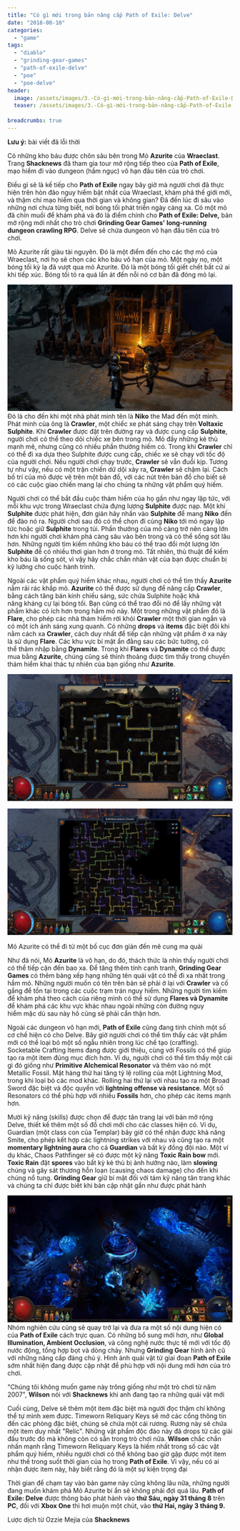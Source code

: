 ```yaml
---
title: "Có gì mới trong bản nâng cấp Path of Exile: Delve"
date: "2018-08-10"
categories: 
  - "game"
tags: 
  - "diablo"
  - "grinding-gear-games"
  - "path-of-exile-delve"
  - "poe"
  - "poe-delve"
header:
  image: /assets/images/3.-Có-gì-mới-trong-bản-nâng-cấp-Path-of-Exile-Delve.jpg
  teaser: /assets/images/3.-Có-gì-mới-trong-bản-nâng-cấp-Path-of-Exile-Delve.jpg

breadcrumbs: true
---
```


**Lưu ý:** bài viết đã lỗi thời

Có những kho báu được chôn sâu bên trong Mỏ **Azurite** của **Wraeclast**. Trang **Shacknews** đã tham gia tour mở rộng tiếp theo của **Path of Exile**[,](https://sofsog.com/) mạo hiểm đi vào dungeon (hầm ngục) vô hạn đầu tiên của trò chơi.

Điều gì sẽ là kế tiếp cho **Path of Exile** ngay bây giờ mà người chơi đã thực hiện trên hòn đảo nguy hiểm bật nhất của Wraeclast[,](https://sofsog.com/) khám phá thế giới mới[,](https://sofsog.com/) và thậm chí mạo hiểm qua thời gian và không gian? Đã đến lúc đi sâu vào những nơi chưa từng biết[,](https://sofsog.com/) nơi bóng tối phát triển ngày càng xa. Có một mỏ đã chín muồi để khám phá và đó là điểm chính cho **Path of Exile: Delve,** bản mở rộng mới nhất cho trò chơi **Grinding Gear Games' long-running dungeon crawling RPG**. Delve sẽ chứa dungeon vô hạn đầu tiên của trò chơi.

Mỏ Azurite rất giàu tài nguyên. Đó là một điểm đến cho các thợ mỏ của Wraeclast[,](https://sofsog.com/) nơi họ sẽ chọn các kho báu vô hạn của mỏ. Một ngày nọ[,](https://sofsog.com/) một bóng tối kỳ lạ đã vượt qua mỏ Azurite. Đó là một bóng tối giết chết bất cứ ai khi tiếp xúc. Bóng tối tỏ ra quá lấn át đến nỗi nó cơ bản đã đóng mỏ lại.

![Có gì mới trong bản nâng cấp Path of Exile: Delve](/assets/images/1.-Có-gì-mới-trong-bản-nâng-cấp-Path-of-Exile-Delve.jpg) Đó là cho đến khi một nhà phát minh tên là **Niko** the Mad đến một mình. Phát minh của ông là **Crawler**[,](https://sofsog.com/) một chiếc xe phát sáng chạy trên **Voltaxic Sulphite**. Khi **Crawler** được đặt trên đường ray và được cung cấp **Sulphite**[,](https://sofsog.com/) người chơi có thể theo dõi chiếc xe bên trong mỏ. Mỏ đầy những kẻ thù mạnh mẽ[,](https://sofsog.com/) nhưng cũng có nhiều phần thưởng hiếm có. Trong khi **Crawler** chỉ có thể đi xa dựa theo Sulphite được cung cấp[,](https://sofsog.com/) chiếc xe sẽ chạy với tốc độ của người chơi. Nếu người chơi chạy trước[,](https://sofsog.com/) **Crawler** sẽ vẫn đuổi kịp. Tương tự như vậy[,](https://sofsog.com/) nếu có một trận chiến dữ dội xảy ra[,](https://sofsog.com/) **Crawler** sẽ chậm lại. Cách bố trí của mỏ được vẽ trên một bản đồ[,](https://sofsog.com/) với các nút trên bản đồ cho biết sẽ có các cuộc giao chiến mang lại cho chúng ta những vật phẩm quý hiếm.

Người chơi có thể bắt đầu cuộc thám hiểm của họ gần như ngay lập tức[,](https://sofsog.com/) với mỗi khu vực trong Wraeclast chứa đựng lượng **Sulphite** được nạp. Một khi **Sulphite** được phát hiện[,](https://sofsog.com/) đơn giản hãy nhấn vào **Sulphite** để mang **Niko** đến để đào nó ra. Người chơi sau đó có thể chọn đi cùng **Niko** tới mỏ ngay lập tức hoặc giữ **Sulphite** trong túi. Phần thưởng của mỏ càng trở nên càng lớn hơn khi người chơi khám phá càng sâu vào bên trong và có thể sống sót lâu hơn. Những người tìm kiếm những kho báu có thể trao đổi một lượng lớn **Sulphite** để có nhiều thơi gian hơn ở trong mỏ. Tất nhiên[,](https://sofsog.com/) thủ thuật để kiếm kho báu là sống sót[,](https://sofsog.com/) vì vậy hãy chắc chắn nhân vật của bạn được chuẩn bị kỹ lưỡng cho cuộc hành trình.

Ngoài các vật phẩm quý hiếm khác nhau[,](https://sofsog.com/) người chơi có thể tìm thấy **Azurite** nằm rải rác khắp mỏ. **Azurite** có thể được sử dụng để nâng cấp **Crawler**[,](https://sofsog.com/) bằng cách tăng bán kính chiếu sáng[,](https://sofsog.com/) sức chứa Sulphite hoặc khả năng kháng cự lại bóng tối. Bạn cũng có thể trao đổi nó để lấy những vật phẩm khác có ích hơn trong hầm mỏ này. Một trong những vật phẩm đó là **Flare**[,](https://sofsog.com/) cho phép các nhà thám hiểm rời khỏi **Crawler** một thời gian ngắn và có một ích ánh sáng xung quanh. Có những **drops** và **items** đặc biệt đôi khi nằm cách xa **Crawler**[,](https://sofsog.com/) cách duy nhất để tiếp cận những vật phẩm ở xa này là sử dụng **Flare**. Các khu vực bí mật ẩn đằng sau các bức tường[,](https://sofsog.com/) có thể thâm nhập bằng **Dynamite**. Trong khi **Flares** và **Dynamite** có thể được mua bằng **Azurite**[,](https://sofsog.com/) chúng cũng sẽ thỉnh thoảng được tìm thấy trong chuyến thám hiểm khai thác tự nhiên của bạn giống như **Azurite**.

![Có gì mới trong bản nâng cấp Path of Exile: Delve](/assets/images/2.-Có-gì-mới-trong-bản-nâng-cấp-Path-of-Exile-Delve.jpg)

![](/assets/images/3.-Có-gì-mới-trong-bản-nâng-cấp-Path-of-Exile-Delve.jpg)

Mỏ Azurite có thể đi từ một bố cục đơn giản đến mê cung ma quái

Như đã nói[,](https://sofsog.com/) Mỏ **Azurite** là vô hạn[,](https://sofsog.com/) do đó[,](https://sofsog.com/) thách thức là nhìn thấy người chơi có thể tiếp cận đến bao xa. Để tăng thêm tính cạnh tranh[,](https://sofsog.com/) **Grinding Gear Games** có thêm bảng xếp hạng những tên quái vật có thể đi xa nhất trong hầm mỏ. Những người muốn có tên trên bản sẽ phải ở lại với **Crawler** và cố gắng để tồn tại trong các cuộc trạm trán nguy hiểm. Những người tìm kiếm để khám phá theo cách của riêng mình có thể sử dụng **Flares và Dynamite** để khám phá các khu vực khác nhau ngoài những còn đường nguy hiểm mặc dù sau này hõ cũng sẽ phải cẩn thận hơn.

Ngoài các dungeon vô hạn mới[,](https://sofsog.com/) **Path of Exile** cũng đang tinh chỉnh một số cơ chế hiện có cho Delve. Bây giờ người chơi có thể tìm thấy các vật phẩm mới có thể loại bỏ một số ngẫu nhiên trong lúc chế tạo (craffing). Socketable Crafting Items đang được giới thiệu[,](https://sofsog.com/) cùng với Fossils có thể giúp tạo ra một item đúng mục đích hơn. Ví dụ[,](https://sofsog.com/) người chơi có thể tìm thấy một cái gì đó giống như **Primitive Alchemical Resonator** và thêm vào nó một Metallic Fossil. Mặt hàng thứ hai tăng tỷ lệ rolling của một Lightning Mod[,](https://sofsog.com/) trong khi loại bỏ các mod khác. Rolling hai thứ lại với nhau tạo ra một Broad Sword đặc biệt và độc quyền với **lightning offense và resistance**. Một số Resonators có thể phù hợp với nhiều **Fossils** hơn[,](https://sofsog.com/) cho phép các items mạnh hơn.

Mười kỹ năng (skills) được chọn để được tân trang lại với bản mở rộng Delve[,](https://sofsog.com/) thiết kế thêm một số đồ chơi mới cho các classes hiện có. Ví dụ[,](https://sofsog.com/) Guardian (một class con của Templar) bây giờ có thể nhận được khả năng Smite[,](https://sofsog.com/) cho phép kết hợp các lightning strikes với nhau và cũng tạo ra một **momentary lightning aura** cho cả **Guardian** và bất kỳ đồng đội nào. Một ví dụ khác[,](https://sofsog.com/) Chaos Pathfinger sẽ có được một kỹ năng **Toxic Rain bow** mới. **Toxic Rain** đặt **spores** vào bất kỳ kẻ thù bị ảnh hưởng nào[,](https://sofsog.com/) làm **slowing** chúng và gây sát thương hỗn loạn (causing chaos damage) cho đến khi chúng nổ tung. **Grinding Gear** giữ bí mật đối với tám kỹ năng tân trang khác và chúng ta chỉ được biết khi bản cập nhật gần như được phát hành

![Có gì mới trong bản nâng cấp Path of Exile: Delve](/assets/images/4.-Có-gì-mới-trong-bản-nâng-cấp-Path-of-Exile-Delve.jpg) Nhóm nghiên cứu cũng sẽ quay trở lại và đưa ra một số nội dung hiện có của **Path of Exile** cách trực quan. Có những bổ sung mới hơn[,](https://sofsog.com/) như **Global Illumination[,](https://sofsog.com/) Ambient Occlusion**[,](https://sofsog.com/) và công nghệ nước thực tế mới với tốc độ nước động[,](https://sofsog.com/) tổng hợp bọt và dòng chảy. Nhưng **Grinding Gear** hình ảnh cũ với những nâng cấp đáng chú ý. Hình ảnh quái vật từ giai đoạn **Path of Exile** sớm nhất hiện đang được cập nhật để phù hợp với nội dung mới hơn của trò chơi.

"Chúng tôi không muốn game này trông giống như một trò chơi từ năm 2007"[,](https://sofsog.com/) **Wilson** nói với **Shacknews** khi anh đang tạo ra những quái vật mới

Cuối cùng[,](https://sofsog.com/) Delve sẽ thêm một item đặc biệt mà người đọc thậm chí không thể tự mình xem được. Timeworn Reliquary Keys sẽ mở các cổng thông tin đến các phòng đặc biệt[,](https://sofsog.com/) chúng sẽ chứa một cái rương. Rương này sẽ chứa một item duy nhất "Relic". Những vật phẩm độc đáo này đã drops từ các giải đấu trước đó mà không còn có sẵn trong trò chơi nữa. **Wilson** chắc chắn nhấn mạnh rằng Timeworn Reliquary Keys là hiếm nhất trong số các vật phẩm quý hiếm[,](https://sofsog.com/) nhiều người chơi có thể không bao giờ gặp được một item như thế trong suốt thời gian của họ trong **Path of Exile**. Vì vậy[,](https://sofsog.com/) nếu có ai nhận được item này[,](https://sofsog.com/) hãy biết rằng đó là một sự kiện trọng đại

Thời gian để chạm tay vào bản game này cũng không lâu nữa[,](https://sofsog.com/) những người đang muốn khám phá Mỏ Azurite bí ẩn sẽ không phải đợi quá lâu. **Path of Exile: Delve** được thông báo phát hành vào **thứ Sáu[,](https://sofsog.com/) ngày 31 tháng 8** trên **PC**[,](https://sofsog.com/) đối với **Xbox One** thì hơi muộn một chút[,](https://sofsog.com/) vào **thứ Hai[,](https://sofsog.com/) ngày 3 tháng 9.**

Lược dịch từ Ozzie Mejia của **Shacknews**
